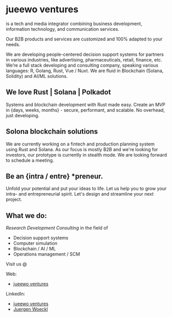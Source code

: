 # jueewo ventures

is a tech and media integrator combining business development, information technology, and communication services. 

Our B2B products and services are customized and 100% adapted to your needs. 

We are developing people-centered decision support systems for partners in various industries, like advertising, pharmaceuticals, retail, finance, etc.
We’re a full stack developing and consulting company, speaking various languages: R, Golang, Rust, Vue / Nuxt. 
We are fluid in Blockchain (Solana, Solidity) and AI/ML solutions. 



## We love Rust | Solana | Polkadot

Systems and blockchain development with Rust made easy. Create an MVP in {days, weeks, months} - secure, performant, and scalable. 
No overhead, just developing.


## Solona blockchain solutions 

We are currently working on a fintech and production planning system using Rust and Solana. As our focus is mostly B2B and we're looking for investors, our prototype is currently in stealth mode. We are looking forward to schedule a meeting.


## Be an {intra / entre} *preneur.

Unfold your potential and put your ideas to life. Let us help you to grow your intra- and entrepreneurial spirit. Let's design and streamline your next project. 


## What we do:

*Research Development Consulting*
in the field of 
* Decision support systems
* Computer simulation
* Blockchain / AI / ML
* Operations management / SCM


Visit us @

Web:
* [jueewo ventures](https://jwvntrs.com) 

LinkedIn: 
* [jueewo ventures](https://www.linkedin.com/company/jwvntrs)
* [Juergen Woeckl](https://www.linkedin.com/in/juergen-woeckl)

